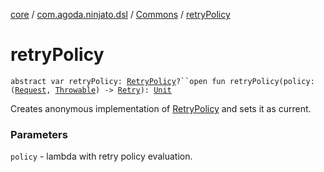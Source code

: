 [core](../../index.md) / [com.agoda.ninjato.dsl](../index.md) / [Commons](index.md) / [retryPolicy](./retry-policy.md)

# retryPolicy

`abstract var retryPolicy: `[`RetryPolicy`](../../com.agoda.ninjato.policy/-retry-policy/index.md)`?``open fun retryPolicy(policy: (`[`Request`](../../com.agoda.ninjato.http/-request/index.md)`, `[`Throwable`](https://kotlinlang.org/api/latest/jvm/stdlib/kotlin/-throwable/index.html)`) -> `[`Retry`](../../com.agoda.ninjato.policy/-retry/index.md)`): `[`Unit`](https://kotlinlang.org/api/latest/jvm/stdlib/kotlin/-unit/index.html)

Creates anonymous implementation of [RetryPolicy](../../com.agoda.ninjato.policy/-retry-policy/index.md) and sets it as current.

### Parameters

`policy` - lambda with retry policy evaluation.